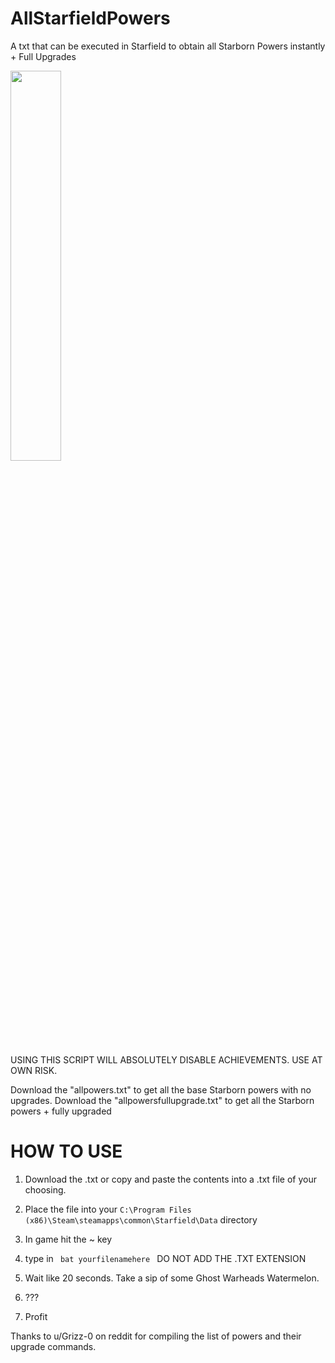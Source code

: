 # AllStarfieldPowers
A txt that can be executed in Starfield to obtain all Starborn Powers instantly + Full Upgrades

<img src="https://github.com/darksixty/AllStarfieldSkills/assets/81669502/372c601e-1671-41b9-aef2-b4e2aadf3de0" width=40% height=40%>


USING THIS SCRIPT WILL ABSOLUTELY DISABLE ACHIEVEMENTS. USE AT OWN RISK.

Download the "allpowers.txt" to get all the base Starborn powers with no upgrades.
Download the "allpowersfullupgrade.txt" to get all the Starborn powers + fully upgraded

<h1> HOW TO USE </h1>

1. Download the .txt or copy and paste the contents into a .txt file of your choosing.

2. Place the file into your <code>C:\Program Files (x86)\Steam\steamapps\common\Starfield\Data</code> directory

3. In game hit the ~ key

4. type in <code> bat yourfilenamehere </code> DO NOT ADD THE .TXT EXTENSION

5. Wait like 20 seconds. Take a sip of some Ghost Warheads Watermelon.

6. ???

7. Profit

Thanks to u/Grizz-0 on reddit for compiling the list of powers and their upgrade commands.
